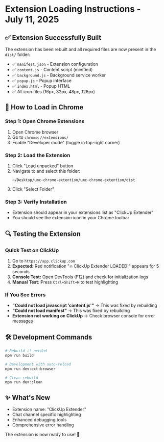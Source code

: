 # Extension Loading Instructions - July 11, 2025

## ✅ Extension Successfully Built

The extension has been rebuilt and all required files are now present in the `dist/` folder:

- ✅ `manifest.json` - Extension configuration
- ✅ `content.js` - Content script (minified)
- ✅ `background.js` - Background service worker
- ✅ `popup.js` - Popup interface
- ✅ `index.html` - Popup HTML
- ✅ All icon files (16px, 32px, 48px, 128px)

## 🚀 How to Load in Chrome

### Step 1: Open Chrome Extensions

1. Open Chrome browser
2. Go to `chrome://extensions/`
3. Enable "Developer mode" (toggle in top-right corner)

### Step 2: Load the Extension

1. Click "Load unpacked" button
2. Navigate to and select this folder:
   ```
   ~/Desktop/umc-chrome-extention/umc-chrome-extention/dist
   ```
3. Click "Select Folder"

### Step 3: Verify Installation

- Extension should appear in your extensions list as "ClickUp Extender"
- You should see the extension icon in your Chrome toolbar

## 🔍 Testing the Extension

### Quick Test on ClickUp

1. Go to `https://app.clickup.com`
2. **Expected:** Red notification "🔥 ClickUp Extender LOADED!" appears for 5 seconds
3. **Console Test:** Open DevTools (F12) and check for initialization logs
4. **Manual Test:** Press `Ctrl+Shift+H` to test highlighting

### If You See Errors

- **"Could not load javascript 'content.js'"** → This was fixed by rebuilding
- **"Could not load manifest"** → This was fixed by rebuilding
- **Extension not working on ClickUp** → Check browser console for error messages

## 🛠️ Development Commands

```bash
# Rebuild if needed
npm run build

# Development with auto-reload
npm run dev:ext:browser

# Clean rebuild
npm run dev:clean
```

## ✨ What's New

- Extension name: "ClickUp Extender"
- Chat channel specific highlighting
- Enhanced debugging tools
- Comprehensive error handling

The extension is now ready to use! 🎉
